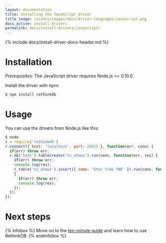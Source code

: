 ```yaml
---
layout: documentation
title: Installing the JavaScript driver
title_image: /assets/images/docs/driver-languages/javascript.png
docs_active: install-drivers
permalink: docs/install-drivers/javascript/
---
```

{% include docs/install-driver-docs-header.md %}

# Installation #

_Prerequisites:_ The JavaScript driver requires Node.js >= 0.10.0.

Install the driver with npm:

```bash
$ npm install rethinkdb
```

# Usage #

You can use the drivers from Node.js like this:

```javascript
$ node
r = require('rethinkdb')
r.connect({ host: 'localhost', port: 28015 }, function(err, conn) {
  if(err) throw err;
  r.db('test').tableCreate('tv_shows').run(conn, function(err, res) {
    if(err) throw err;
    console.log(res);
    r.table('tv_shows').insert({ name: 'Star Trek TNG' }).run(conn, function(err, res)
    {
      if(err) throw err;
      console.log(res);
    });
  });
});
```

# Next steps #

{% infobox %}
Move on to the [ten-minute guide](/docs/guide/javascript/) and learn how to use RethinkDB.
{% endinfobox %}
